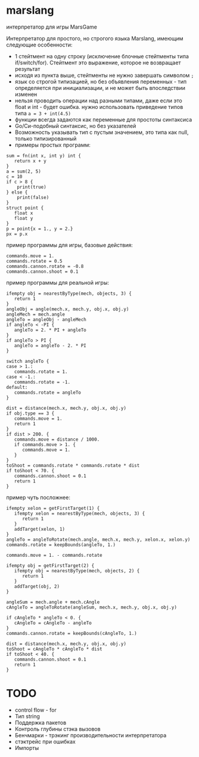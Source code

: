 # marslang
интерпретатор для игры MarsGame

Интерпретатор для простого, но строгого языка Marslang, имеющим следующие особенности:
* 1 стейтмент на одну строку (исключение блочные стейтменты типа if/switch/for). Стейтмент это выражение, которое не возвращает результат
* исходя из пункта выше, стейтменты не нужно завершать символом `;`
* язык со строгой типизацией, но без объявления переменных - тип определяется при инициализации, и не может быть впоследствии изменен
* нельзя проводить операции над разными типами, даже если это float и int - будет ошибка. нужно использовать приведение типов типа `a = 3 + int(4.5)`
* функции всегда задаются как переменные для простоты синтаксиса
* Go/Cи-подобный синтаксис, но без указателей
* Возможность указывать тип с пустым значением, это типа как null, только типизированный
* примеры простых программ:
```
sum = fn(int x, int y) int {
   return x + y
}
a = sum(2, 5)
c = 10
if c > 8 {
    print(true)
} else {
    print(false)
}
struct point {
   float x
   float y
}
p = point{x = 1., y = 2.}
px = p.x
```

пример программы для игры, базовые действия:
```
commands.move = 1.
commands.rotate = 0.5
commands.cannon.rotate = -0.8
commands.cannon.shoot = 0.1
```

пример программы для реальной игры:
```
ifempty obj = nearestByType(mech, objects, 3) {
   return 1
}
angleObj = angle(mech.x, mech.y, obj.x, obj.y)
angleMech = mech.angle
angleTo = angleObj - angleMech
if angleTo < -PI {
   angleTo = 2. * PI + angleTo
}
if angleTo > PI {
   angleTo = angleTo - 2. * PI
}

switch angleTo {
case > 1.:
   commands.rotate = 1.
case < -1.:
   commands.rotate = -1.
default:
   commands.rotate = angleTo
}

dist = distance(mech.x, mech.y, obj.x, obj.y)
if obj.type == 3 {
   commands.move = 1.
   return 1
}
if dist > 200. {
   commands.move = distance / 1000.
   if commands.move > 1. {
      commands.move = 1.
   }
}
toShoot = commands.rotate * commands.rotate * dist
if toShoot < 70. {
   commands.cannon.shoot = 0.1
   return 1
}
```

пример чуть посложнее:
```
ifempty xelon = getFirstTarget(1) {
   ifempty xelon = nearestByType(mech, objects, 3) {
      return 1
   }
   addTarget(xelon, 1)
}
angleTo = angleToRotate(mech.angle, mech.x, mech.y, xelon.x, xelon.y)
commands.rotate = keepBounds(angleTo, 1.)

commands.move = 1. - commands.rotate

ifempty obj = getFirstTarget(2) {   
   ifempty obj = nearestByType(mech, objects, 2) {
      return 1
   }
   addTarget(obj, 2)
}

angleSum = mech.angle + mech.cAngle
cAngleTo = angleToRotate(angleSum, mech.x, mech.y, obj.x, obj.y)

if cAngleTo * angleTo < 0. {
   cAngleTo = cAngleTo - angleTo
}
commands.cannon.rotate = keepBounds(cAngleTo, 1.)

dist = distance(mech.x, mech.y, obj.x, obj.y)
toShoot = cAngleTo * cAngleTo * dist
if toShoot < 40. {
   commands.cannon.shoot = 0.1
   return 1
}

```

# TODO
* control flow - for
* Тип string
* Поддержка пакетов
* Контроль глубины стэка вызовов
* Бенчмарки - трэкинг производительности интерпретатора
* стэктрейс при ошибках
* Импорты
